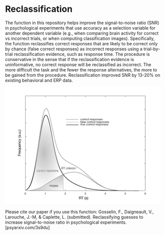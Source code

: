 # Reclassification

The function in this repository helps improve the signal-to-noise ratio (SNR) in psychological experiments that use accuracy as a selection variable for another dependent variable (e.g., when comparing brain activity for correct vs incorrect trials, or when computing classification images). Specifically, the function reclassifies correct responses that are likely to be correct only by chance (false correct responses) as incorrect responses using a trial-by-trial reclassification evidence, such as response time. The procedure is conservative in the sense that if the reclassification evidence is uninformative, no correct response will be reclassified as incorrect. The more difficult the task and the fewer the response alternatives, the more to be gained from the procedure. Reclassification improved SNR by 13-20% on existing behavioral and ERP data. 

![Figure](/reclassif_fig1.png)

Please cite our paper if you use this function:
Gosselin, F., Daigneault, V., Larouche, J.-M, & Caplette, L. (submitted). Reclassifying guesses to increase signal-to-noise ratio in psychological experiments. [psyarxiv.com/3s9du]
